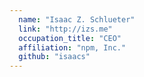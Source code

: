 ```yaml
---
  name: "Isaac Z. Schlueter"
  link: "http://izs.me"
  occupation_title: "CEO"
  affiliation: "npm, Inc."
  github: "isaacs"
---
```


